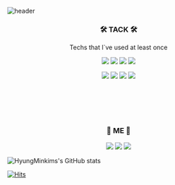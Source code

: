 ![header](https://capsule-render.vercel.app/api?type=waving&color=auto&height=300&section=header&text=Kim%20HyungMin&fontSize=90&animation=fadeIn&fontAlignY=38&descAlignY=51&descAlign=62)

<h3 align="center">🛠 TACK 🛠</h3>

<p align="center"> Techs that I`ve used at least once </p>

<p align="center">
<img src="https://img.shields.io/badge/Java-007396?style=flat-square&logo=Java&logoColor=white"/>
<img src="https://img.shields.io/badge/Swift-FA7343?style=flat-square&logo=Swift&logoColor=white"/>
<img src="https://img.shields.io/badge/HTML5-E34F26?style=flat-square&logo=HTML5&logoColor=white"/>
<img src="https://img.shields.io/badge/JavaScript-F7DF1E?style=flat-square&logo=JavaScript&logoColor=white"/>
</p>
<p align="center">
<img src="https://img.shields.io/badge/Android-3DDC84?style=flat-square&logo=Android&logoColor=white"/>
<img src="https://img.shields.io/badge/MySQL-4479A1?style=flat-square&logo=MySQL&logoColor=white"/>
<img src="https://img.shields.io/badge/Oracle-F80000?style=flat-square&logo=Oracle&logoColor=white"/>
<img src="https://img.shields.io/badge/C++-00599C?style=flat-square&logo=C%2B%2B&logoColor=white"/>
</p>


<br>
<br>
<br>
<br>
<h3 align="center">👀 ME 👀</h3>
<p align="center">
<a href="https://github.com/HyungMinKims" target="_blank"><img src="https://img.shields.io/badge/GitHub-181717?style=flat-square&logo=GitHub&logoColor=white"/></a>
<a href="mailto:kkg866@gmail.com" target="_blank"><img src="https://img.shields.io/badge/Gmail-EA4335?style=flat-square&logo=Gmail&logoColor=white"/></a>
<a href="mailto:94_08_07@naver.com" target="_blank"><img src="https://img.shields.io/badge/Naver-03C75A?style=flat-square&logo=Naver&logoColor=white"/></a>
</p>

![HyungMinkims's GitHub stats](https://github-readme-stats.vercel.app/api?username=HyungMinkims&show_icons=true&theme=dracula)

[![Hits](https://hits.seeyoufarm.com/api/count/incr/badge.svg?url=https%3A%2F%2Fgithub.com%2FHyungMinKims&count_bg=%23C83D3D&title_bg=%23000000&icon=ko-fi.svg&icon_color=%23B00000&title=hits&edge_flat=true)](https://hits.seeyoufarm.com)

<!--
**HyungMinKims/HyungMinKims** is a ✨ _special_ ✨ repository because its `README.md` (this file) appears on your GitHub profile.

Here are some ideas to get you started:

- 🔭 I’m currently working on ...
- 🌱 I’m currently learning ...
- 👯 I’m looking to collaborate on ...
- 🤔 I’m looking for help with ...
- 💬 Ask me about ...
- 📫 How to reach me: ...
- 😄 Pronouns: ...
- ⚡ Fun fact: ...
-->

